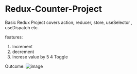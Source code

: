 # Redux-Counter-Project
Basic Redux Project covers action, reducer, store, useSelector , useDispatch etc.

features:
1. Increment
2. decrement
3. Increse value by 5
4 Toggle

Outcome:
![image](https://user-images.githubusercontent.com/15225177/213403238-53f928fa-504d-40c0-a956-42773c522790.png)
